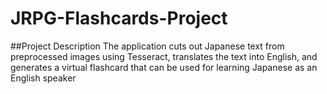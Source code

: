 # JRPG-Flashcards-Project

##Project Description
The application cuts out Japanese text from preprocessed images using Tesseract, translates the text into English, and generates a virtual flashcard that can be used for learning Japanese as an English speaker
